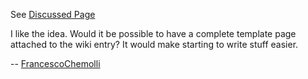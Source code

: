 See [Discussed
Page](https://wiki.squid-cache.org/ProgrammingGuide/ManualDocumentation/Discussion/ProgrammingGuide/ManualDocumentation#)

I like the idea. Would it be possible to have a complete template page
attached to the wiki entry? It would make starting to write stuff
easier.

\--
[FrancescoChemolli](https://wiki.squid-cache.org/ProgrammingGuide/ManualDocumentation/Discussion/FrancescoChemolli#)
